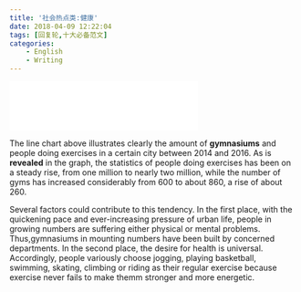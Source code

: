 ```yaml
---
title: '社会热点类:健康'
date: 2018-04-09 12:22:04
tags: [回复轮,十大必备范文]
categories: 
	- English
	- Writing
---
```

<iframe frameborder="no" border="0" marginwidth="0" marginheight="0" width=330 height=86 src="//music.163.com/outchain/player?type=2&id=503184&auto=1&height=66"></iframe>

The line chart above illustrates clearly the amount of **gymnasiums** and people doing exercises in a certain city between 2014 and 2016.
As is **revealed** in the graph, the statistics of people doing exercises has been on a steady rise, from one million to nearly two million, while the number of gyms has increased considerably from 600 to about 860, a rise of about 260.


Several factors could contribute to this tendency. In the first place, with the quickening pace and ever-increasing pressure of urban life, people in growing numbers are suffering either physical or mental problems. Thus,gymnasiums in mounting numbers have been built by concerned departments. In the second place, the desire for health is universal. Accordingly, people variously choose jogging, playing basketball, swimming, skating, climbing or riding as their regular exercise because exercise never fails to make themm stronger and more energetic.